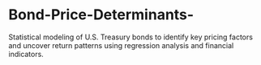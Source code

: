 # Bond-Price-Determinants-
Statistical modeling of U.S. Treasury bonds to identify key pricing factors and uncover return patterns using regression analysis and financial indicators.
